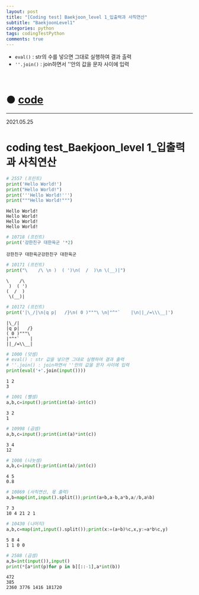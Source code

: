 ```yaml
---
layout: post
title: "[Coding test] Baekjoon_level 1_입출력과 사칙연산"
subtitle: "BaekjoonLevel1"
categories: python
tags: codingTestPython
comments: true
---
```


* `eval()` : str의 수를 넣으면 그대로 실행하여 결과 출력
* `''.join()` :  join하면서 ''안의 값을 문자 사이에 입력

<br>

# ● [code](https://github.com/JeongJaeyoung0/coding_test/blob/364b57562b3a0f4b4a9345c7ea907c63d8516346/210525_Baekjoon_coding%20test_level%201.ipynb)

***

2021.05.25
# coding test_Baekjoon_level 1_입출력과 사칙연산


```python
# 2557 (프린트)
print('Hello World!')
print("Hello World!")
print('''Hello World!''')
print("""Hello World!""")
```

    Hello World!
    Hello World!
    Hello World!
    Hello World!
    


```python
# 10718 (프린트)
print('강한친구 대한육군 '*2)
```

    강한친구 대한육군강한친구 대한육군
    


```python
# 10171 (프린트)
print("\    /\ \n )  ( ')\n(  /  )\n \(__)|")
```

    \    /\ 
     )  ( ')
    (  /  )
     \(__)|
    


```python
# 10172 (프린트)
print('|\_/|\n|q p|   /}\n( 0 )"""\ \n|"^"`    |\n||_/=\\\__|')
```

    |\_/|
    |q p|   /}
    ( 0 )"""\ 
    |"^"`    |
    ||_/=\\__|
    


```python
# 1000 (덧셈)
# eval() : str 값을 넣으면 그대로 실행하여 결과 출력
# ''.join() : join하면서 ''안의 값을 문자 사이에 입력
print(eval('+'.join(input())))
```

    1 2
    3
    


```python
# 1001 (뺄셈)
a,b,c=input();print(int(a)-int(c))
```

    3 2
    1
    


```python
# 10998 (곱셈)
a,b,c=input();print(int(a)*int(c))
```

    3 4
    12
    


```python
# 1008 (나눗셈)
a,b,c=input();print(int(a)/int(c))
```

    4 5
    0.8
    


```python
# 10869 (사칙연산, 몫 출력)
a,b=map(int,input().split());print(a+b,a-b,a*b,a//b,a%b)
```

    7 3
    10 4 21 2 1
    


```python
# 10430 (나머지)
a,b,c=map(int,input().split());print(x:=(a+b)%c,x,y:=a*b%c,y)
```

    5 8 4
    1 1 0 0
    


```python
# 2588 (곱셈)
a,b=int(input()),input()
print(*[a*int(p)for p in b][::-1],a*int(b))
```

    472
    385
    2360 3776 1416 181720
